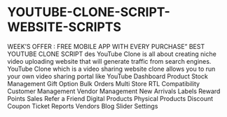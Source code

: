 # YOUTUBE-CLONE-SCRIPT-WEBSITE-SCRIPTS
WEEK’S OFFER : FREE MOBILE APP WITH EVERY PURCHASE”  BEST YOUTUBE CLONE SCRIPT  des YouTube Clone is all about creating niche video uploading website that will generate traffic from search engines.  YouTube Clone which is a video sharing website clone allows you to run your own video sharing portal like YouTube
Dashboard
Product
Stock Management
Gift Option
Bulk Orders
Multi Store
RTL Compatibility
Customer Management
Vendor Management
New Arrivals
Labels
Reward Points
Sales
Refer a Friend
Digital Products
Physical Products
Discount Coupon
Ticket
Reports
Vendors
Blog
Slider Settings
